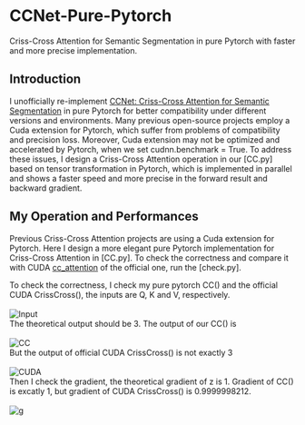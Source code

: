 # CCNet-Pure-Pytorch
Criss-Cross Attention for Semantic Segmentation in pure Pytorch with faster and more precise implementation.
## Introduction
I unofficially re-implement [CCNet: Criss-Cross Attention for Semantic Segmentation](https://arxiv.org/abs/1811.11721) in pure Pytorch for better compatibility under different versions and environments. Many previous open-source projects employ a Cuda extension for Pytorch, which suffer from problems of compatibility and precision loss. Moreover, Cuda extension may not be optimized and accelerated by Pytorch, when we set cudnn.benchmark = True. To address these issues, I design a Criss-Cross Attention operation in our [CC.py] based on tensor transformation in Pytorch, which is implemented in parallel and shows a faster speed and more precise in the forward result and backward gradient.
## My Operation and Performances
Previous Criss-Cross Attention projects are using a Cuda extension for Pytorch. Here I design a more elegant pure Pytorch implementation for Criss-Cross Attention in [CC.py]. To check the correctness and compare it with CUDA [cc_attention](https://github.com/speedinghzl/CCNet) of the official one, run the [check.py].

To check the correctness, I check my pure pytorch CC() and the official CUDA CrissCross(), the inputs are Q, K and V, respectively.<br><br>
![Input](https://github.com/Serge-weihao/CCNet-Pure-Pytorch/blob/master/Fig/1.PNG)<br>
The theoretical output should be 3. The output of our CC() is <br><br>
![CC](https://github.com/Serge-weihao/CCNet-Pure-Pytorch/blob/master/Fig/21.PNG)<br>
But the output of official CUDA CrissCross() is not exactly 3<br><br>
![CUDA](https://github.com/Serge-weihao/CCNet-Pure-Pytorch/blob/master/Fig/3.PNG)<br>
Then I check the gradient, the theoretical gradient of z is 1. Gradient of CC() is excatly 1, but gradient of CUDA CrissCross() is 0.9999998212. <br><br>
![g](https://github.com/Serge-weihao/CCNet-Pure-Pytorch/blob/master/Fig/4.PNG)<br>
